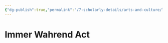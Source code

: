 ```yaml
---
{"dg-publish":true,"permalink":"/7-scholarly-details/arts-and-culture/legislation/immer-wahrend-act/","noteIcon":""}
---
```


# Immer Wahrend Act
